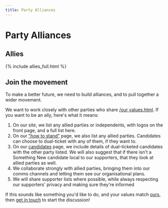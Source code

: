 ```yaml
---
title: Party Alliances
---
```

 
# Party Alliances 

## Allies

{% include allies_full.html %}

## Join the movement

To make a better future, we need to build alliances, and to pull together a wider movement.

We want to work closely with other parties who share [/our values.html](/our_values.html). If you want to be an ally, here's what it means:

1. On our site, we list any allied parties or independents, with logos on the front page, and a full list here.
2. On our ["how to stand"](/standing_for_election.html) page, we also list any allied parties. Candidates can choose to dual-ticket with any of them, if they want to.
3. On our [candidates](/candidates.html) page, we include details of dual-ticketed candidates with the other party listed. We will also suggest that if there isn't a Something New candidate local to our supporters, that they look at allied parties as well.
4. We collaborate strongly with allied parties, bringing them into our comms channels and letting them see our organisational plans.
5. We will share supporter lists where possible, while always respecting our supporters' privacy and making sure they're informed

If this sounds like something you'd like to do, and your values match [ours](/our_values.html), then [get in touch](mailto:info@somethingnew.org.uk) to start the discussion!
